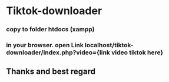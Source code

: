 # Tiktok-downloader
### copy to folder htdocs (xampp)
### in your browser. open Link localhost/tiktok-downloader/index.php?video={link video tiktok here}
## Thanks and best regard
